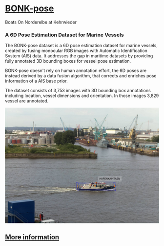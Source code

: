 #  [BONK-pose](https://fabianholst.github.io/BONK-pose/)
Boats On Norderelbe at Kehrwieder
### A 6D Pose Estimation Dataset for Marine Vessels
The BONK-pose dataset is a 6D pose estimation dataset for marine vessels, created by fusing monocular RGB images with Automatic Identification System (AIS) data. It addresses the gap in maritime datasets by providing fully annotated 3D bounding boxes for vessel pose estimation. 

BONK-pose doesn't rely on human annotation effort, the 6D poses are instead derived by a data fusion algorithm, that corrects and enriches pose information of a AIS base prior.

The dataset consists of 3,753 images with 3D bounding box annotations including location, vessel dimensions and orientation. In those images 3,829 vessel are annotated.

![Example image from dataset with annotation](www/assets/images/6D_dataset_result_samples/9.jpeg)

## [More information](https://fabianholst.github.io/BONK-pose/)